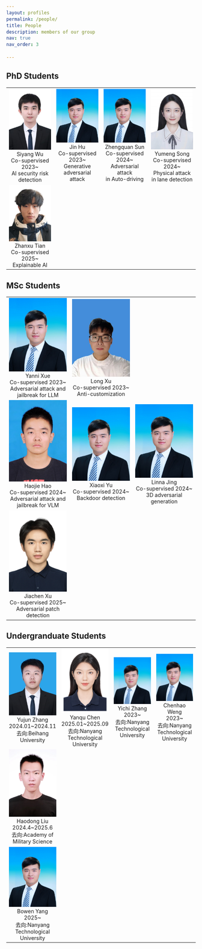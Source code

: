```yaml
---
layout: profiles
permalink: /people/
title: People
description: members of our group
nav: true
nav_order: 3

---
```


## PhD Students
<table  rules="none">
  <tr>
    <td  width="25%" align="center">
      <center>
        <img src="../assets/img/people_imgs/wusiyang.jpg" width=180 />
        <br/>
        <font>Siyang Wu</font><br/> 
       Co-supervised 2023~<br/>
       AI security risk detection<br/>
      </center>
    </td>
    <td  width="25%" align="center">
      <center>
        <img src="../assets/img/people_imgs/jiakaiwang.jpg" width=180 />
        <br/>
        <font>Jin Hu</font><br/>
        Co-supervised 2023~<br/>
        Generative adversarial attack<br/>
      </center>
    </td>
    <td  width="25%" align="center">
      <center>
        <img src="../assets/img/people_imgs/jiakaiwang.jpg" width=180 />
        <br/>
        <font>Zhengquan Sun</font><br/>
        Co-supervised 2024~<br/>
        Adversarial attack <br/>in Auto-driving
      </center>
    </td>
    <td  width="25%" align="center">
      <center>
        <img src="../assets/img/people_imgs/songyumeng.jpg" width=180 />
        <br/>
        <font>Yumeng Song</font><br/>
        Co-supervised 2024~<br/>
        Physical attack <br/>in lane detection
      </center>
    </td>
  </tr>

  <tr>
    <td  width="25%" align="center">
      <center>
        <img src="../assets/img/people_imgs/tianzhanxu.jpg" width=180 />
        <br/>
        <font>Zhanxu Tian</font><br/> 
        Co-supervised 2025~<br/>
        Explainable AI<br/>
      </center>
    </td>
  </tr>
</table>


## MSc Students
<table  rules="none">
  <tr>
    <td  width="25%" align="center">
      <center>
        <img src="../assets/img/people_imgs/jiakaiwang.jpg" width=180 />
        <br/>
        <font>Yanni Xue</font><br/>
        Co-supervised 2023~<br/>
        Adversarial attack and<br/> jailbreak for LLM
      </center>
    </td>
    <td  width="25%" align="center">
      <center>
        <img src="../assets/img/people_imgs/xulong.jpg" width=180 />
        <br/>
        <font>Long Xu</font><br/> 
        Co-supervised 2023~<br/>
        Anti-customization<br/>
      </center>
    </td>
  </tr>

  <tr>
    <td  width="25%" align="center">
      <center>
        <img src="../assets/img/people_imgs/haohaojie.jpg" width=180 />
        <br/>
        <font>Haojie Hao</font><br/>
        Co-supervised 2024~<br/>
        Adversarial attack and<br/> jailbreak for VLM<br/>
      </center>
    </td>
    <td  width="25%" align="center">
      <center>
        <img src="../assets/img/people_imgs/jiakaiwang.jpg" width=180 />
        <br/>
        <font>Xiaoxi Yu</font><br/> 
        Co-supervised 2024~<br/>
        Backdoor detection<br/>
      </center>
    </td>
    <td  width="25%" align="center">
      <center>
        <img src="../assets/img/people_imgs/jiakaiwang.jpg" width=180 />
        <br/>
        <font>Linna Jing</font><br/>
        Co-supervised 2024~<br/>
        3D adversarial generation<br/>
      </center>
    </td>
  </tr>

  <tr>
    <td  width="25%" align="center">
      <center>
        <img src="../assets/img/people_imgs/xujiachen.jpg" width=180 />
        <br/>
        <font>Jiachen Xu</font><br/> 
        Co-supervised 2025~<br/>
        Adversarial patch detection<br/>
      </center>
    </td>
  </tr>
</table>

## Undergranduate Students
<table  rules="none">
  <tr>
    <td  width="25%" align="center">
      <center>
        <img src="../assets/img/people_imgs/zhangyujun.jpg" width=180 />
        <br/>
        <font>Yujun Zhang</font><br/> 
        2024.01~2024.11<br/>
        去向:Beihang University
      </center>
    </td>
    <td  width="25%" align="center">
      <center>
        <img src="../assets/img/people_imgs/chenyanqu.jpg" width=180 />
        <br/>
        <font>Yanqu Chen</font><br/>
        2025.01~2025.09<br/>
        去向:Nanyang Technological University
      </center>
    </td>
    <td  width="25%" align="center">
      <center>
        <img src="../assets/img/people_imgs/jiakaiwang.jpg" width=180 />
        <br/>
        <font>Yichi Zhang</font><br/>
        2023~<br/>
        去向:Nanyang Technological University
      </center>
    </td>
    <td  width="25%" align="center">
      <center>
        <img src="../assets/img/people_imgs/jiakaiwang.jpg" width=180 />
        <br/>
        <font>Chenhao Weng</font><br/>
        2023~<br/>
        去向:Nanyang Technological University
      </center>
    </td>
  </tr>

  <tr>
    <td  width="25%" align="center">
      <center>
        <img src="../assets/img/people_imgs/liuhaodong.jpg" width=180 />
        <br/>
        <font>Haodong Liu</font><br/> 
        2024.4~2025.6<br/>
        去向:Academy of Military Science
      </center>
    </td>
  </tr>

  <tr>
    <td  width="25%" align="center">
      <center>
        <img src="../assets/img/people_imgs/jiakaiwang.jpg" width=180 />
        <br/>
        <font>Bowen Yang</font><br/> 
        2025~<br/>
        去向:Nanyang Technological University
      </center>
    </td>
  </tr>
  
</table>